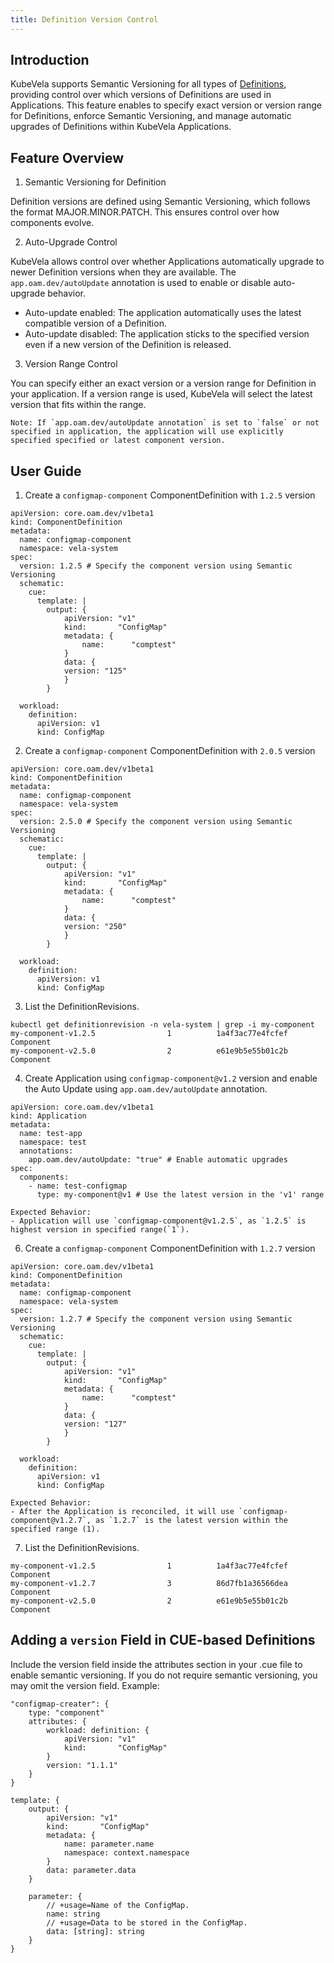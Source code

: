 ```yaml
---
title: Definition Version Control
---
```


## Introduction
KubeVela supports Semantic Versioning for all types of [Definitions](../../../docs/getting-started/definition), providing control over which versions of Definitions are used in Applications. This feature enables to specify exact version or version range for Definitions, enforce Semantic Versioning, and manage automatic upgrades of Definitions within KubeVela Applications.

## Feature Overview
1. Semantic Versioning for Definition

Definition versions are defined using Semantic Versioning, which follows the format MAJOR.MINOR.PATCH. This ensures control over how components evolve.

2. Auto-Upgrade Control

KubeVela allows control over whether Applications automatically upgrade to newer Definition versions when they are available. The `app.oam.dev/autoUpdate` annotation is used to enable or disable auto-upgrade behavior.

  - Auto-update enabled: The application automatically uses the latest compatible version of a Definition.
  - Auto-update disabled: The application sticks to the specified version even if a new version of the Definition is released.

3. Version Range Control

You can specify either an exact version or a version range for Definition in your application. If a version range is used, KubeVela will select the latest version that fits within the range.

```
Note: If `app.oam.dev/autoUpdate annotation` is set to `false` or not specified in application, the application will use explicitly specified specified or latest component version. 
```

## User Guide
1. Create a `configmap-component` ComponentDefinition with `1.2.5` version 
```
apiVersion: core.oam.dev/v1beta1
kind: ComponentDefinition
metadata:
  name: configmap-component
  namespace: vela-system
spec:
  version: 1.2.5 # Specify the component version using Semantic Versioning
  schematic:
    cue:
      template: |
        output: {
        	apiVersion: "v1"
        	kind:       "ConfigMap"
        	metadata: {
        		name:      "comptest"
        	}
        	data: {
            version: "125"
        	}
        }

  workload:
    definition:
      apiVersion: v1
      kind: ConfigMap
```

2. Create a `configmap-component` ComponentDefinition with `2.0.5` version
```
apiVersion: core.oam.dev/v1beta1
kind: ComponentDefinition
metadata:
  name: configmap-component
  namespace: vela-system
spec:
  version: 2.5.0 # Specify the component version using Semantic Versioning
  schematic:
    cue:
      template: |
        output: {
        	apiVersion: "v1"
        	kind:       "ConfigMap"
        	metadata: {
        		name:      "comptest"
        	}
        	data: {
            version: "250"
        	}
        }

  workload:
    definition:
      apiVersion: v1
      kind: ConfigMap
```
3. List the DefinitionRevisions. 
```
kubectl get definitionrevision -n vela-system | grep -i my-component
my-component-v1.2.5                1          1a4f3ac77e4fcfef   Component
my-component-v2.5.0                2          e61e9b5e55b01c2b   Component
```

4. Create Application using `configmap-component@v1.2` version and enable the Auto Update using `app.oam.dev/autoUpdate` annotation.
```
apiVersion: core.oam.dev/v1beta1
kind: Application
metadata:
  name: test-app
  namespace: test
  annotations:
    app.oam.dev/autoUpdate: "true" # Enable automatic upgrades
spec:
  components:
    - name: test-configmap
      type: my-component@v1 # Use the latest version in the 'v1' range
```

    Expected Behavior:
    - Application will use `configmap-component@v1.2.5`, as `1.2.5` is highest version in specified range(`1`).

6. Create a `configmap-component` ComponentDefinition with `1.2.7` version 
```
apiVersion: core.oam.dev/v1beta1
kind: ComponentDefinition
metadata:
  name: configmap-component
  namespace: vela-system
spec:
  version: 1.2.7 # Specify the component version using Semantic Versioning
  schematic:
    cue:
      template: |
        output: {
        	apiVersion: "v1"
        	kind:       "ConfigMap"
        	metadata: {
        		name:      "comptest"
        	}
        	data: {
            version: "127"
        	}
        }

  workload:
    definition:
      apiVersion: v1
      kind: ConfigMap
```
    Expected Behavior:
    - After the Application is reconciled, it will use `configmap-component@v1.2.7`, as `1.2.7` is the latest version within the specified range (1).

7. List the DefinitionRevisions. 
```kubectl get definitionrevision -n vela-system | grep -i my-component
my-component-v1.2.5                1          1a4f3ac77e4fcfef   Component
my-component-v1.2.7                3          86d7fb1a36566dea   Component
my-component-v2.5.0                2          e61e9b5e55b01c2b   Component
````

## Adding a `version` Field in CUE-based Definitions
Include the version field inside the attributes section in your .cue file to enable semantic versioning. If you do not require semantic versioning, you may omit the version field.
Example:
```
"configmap-creater": {
    type: "component"
    attributes: {
        workload: definition: {
            apiVersion: "v1"
            kind:       "ConfigMap"
        }
        version: "1.1.1"
    }
}

template: {
    output: {
        apiVersion: "v1"
        kind:       "ConfigMap"
        metadata: {
            name: parameter.name
            namespace: context.namespace
        }
        data: parameter.data
    }

    parameter: {
        // +usage=Name of the ConfigMap.
        name: string
        // +usage=Data to be stored in the ConfigMap.
        data: [string]: string
    }
}
```
